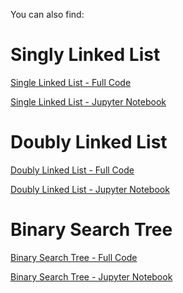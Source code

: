 You can also find:

# Singly Linked List

<a href="https://github.com/usman87626/Learn-Python-Full/tree/master/Data-Structures-in-Python-master/Full%20Code/Singly-Linked-List-in-Python-master
">Single Linked List - Full Code </a> 

<a href="https://github.com/usman87626/Learn-Python-Full/blob/master/Data-Structures-in-Python-master/Jupyter%20Notebook/Singly%20Linked%20List.ipynb
">Single Linked List - Jupyter Notebook</a> 


# Doubly Linked List

<a href="https://github.com/usman87626/Learn-Python-Full/tree/master/Data-Structures-in-Python-master/Full%20Code/Doubly-Linked-List-in-Python-master
">Doubly Linked List - Full Code</a> 


<a href="https://github.com/usman87626/Learn-Python-Full/blob/master/Data-Structures-in-Python-master/Jupyter%20Notebook/Doubly%20Linked%20List.ipynb
">Doubly Linked List - Jupyter Notebook </a> 


# Binary Search Tree

<a href="https://github.com/usman87626/Learn-Python-Full/tree/master/Data-Structures-in-Python-master/Full%20Code/Binary-Search-Tree-in-Python-master
">Binary Search Tree - Full Code </a> 


<a href="https://github.com/usman87626/Learn-Python-Full/blob/master/Data-Structures-in-Python-master/Jupyter%20Notebook/Tree%20Data%20Structure.ipynb
">Binary Search Tree - Jupyter Notebook </a> 


